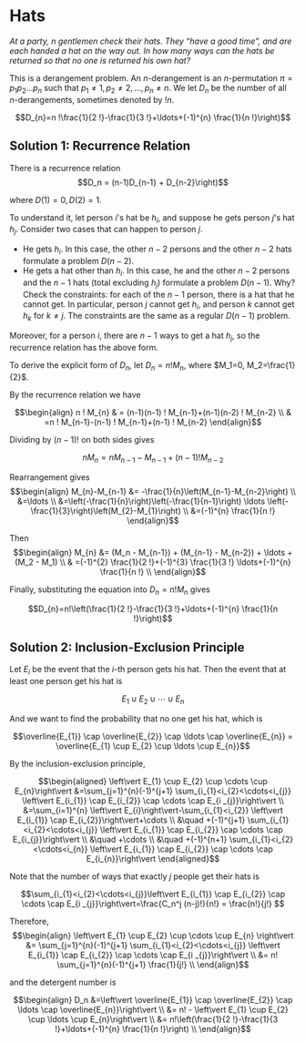 # Hats

*At a party, $n$ gentlemen check their hats. They “have a good time”,
and are each handed a hat on the way out. In how many ways can
the hats be returned so that no one is returned his own hat?*

This is a derangement problem. An $n$-derangement is an $n$-permutation $\pi=p_1p_2\ldots p_n$ such that $p_1\ne1, p_2\ne2, \ldots, p_n\ne n$. We let $D_n$ be the number of all $n$-derangements, sometimes denoted by $!n$.

$$D_{n}=n !\frac{1}{2 !}-\frac{1}{3 !}+\ldots+(-1)^{n} \frac{1}{n !}\right)$$
## Solution 1: Recurrence Relation

There is a recurrence relation
$$D_n = (n-1)D_{n-1} + D_{n-2}\right)$$

where $D(1)=0, D(2)=1$.

To understand it, let person $i$'s hat be $h_i$, and suppose he gets person $j$'s hat $h_j$. Consider two cases that can happen to person $j$.

- He gets $h_i$. In this case, the other $n-2$ persons and the other $n-2$ hats formulate a problem $D(n-2)$.
- He gets a hat other than $h_i$. In this case, he and the other $n-2$ persons and the $n-1$ hats (total excluding $h_j$) formulate a problem $D(n-1)$. Why? Check the constraints: for each of the $n-1$ person, there is a hat that he cannot get. In particular, person $j$ cannot get $h_i$, and person $k$ cannot get $h_k$ for $k\ne j$. The constraints are the same as a regular $D(n-1)$ problem.

Moreover, for a person $i$, there are $n-1$ ways to get a hat $h_j$, so the recurrence relation has the above form.

To derive the explicit form of $D_n$, let $D_n = n ! M_{n}$, where $M_1=0, M_2=\frac{1}{2}$.

By the recurrence relation we have

$$\begin{align}
n ! M_{n} & = (n-1)(n-1) ! M_{n-1}+(n-1)(n-2) ! M_{n-2} \\
& =n ! M_{n-1}-(n-1) ! M_{n-1}+(n-1) ! M_{n-2}
\end{align}$$

Dividing by $(n-1)!$ on both sides gives

$$nM_n = nM_{n-1} - M_{n-1} + (n-1)!M_{n-2}$$

Rearrangement gives
$$\begin{align}
M_{n}-M_{n-1} &= -\frac{1}{n}\left(M_{n-1}-M_{n-2}\right) \\
&=\ldots \\
&=\left(-\frac{1}{n}\right)\left(-\frac{1}{n-1}\right) \ldots \left(-\frac{1}{3}\right)\left(M_{2}-M_{1}\right) \\
&=(-1)^{n} \frac{1}{n !}
\end{align}$$

Then
$$\begin{align}
M_{n} &= (M_n - M_{n-1}) + (M_{n-1} - M_{n-2}) + \ldots + (M_2 - M_1) \\
& =(-1)^{2} \frac{1}{2 !}+(-1)^{3} \frac{1}{3 !} \ldots+(-1)^{n} \frac{1}{n !} \\
\end{align}$$

Finally, substituting the equation into $D_n=n! M_n$ gives

$$D_{n}=n!\left(\frac{1}{2 !}-\frac{1}{3 !}+\ldots+(-1)^{n} \frac{1}{n !}\right)$$

## Solution 2: Inclusion-Exclusion Principle

Let $E_i$ be the event that the $i$-th person gets his hat. Then the event that at least one person get his hat is

$$E_{1} \cup E_{2} \cup \cdots \cup E_{n}$$

And we want to find the probability that no one get his hat, which is

$$\overline{E_{1}} \cap \overline{E_{2}} \cap \ldots \cap \overline{E_{n}} = \overline{E_{1} \cup E_{2} \cup \ldots \cup E_{n}}$$

By the inclusion-exclusion principle,


$$\begin{aligned}
\left\vert E_{1} \cup E_{2} \cup \cdots \cup E_{n}\right\vert &=\sum_{j=1}^{n}(-1)^{j+1} \sum_{i_{1}<i_{2}<\cdots<i_{j}} \left\vert E_{i_{1}} \cap E_{i_{2}} \cap \cdots \cap E_{i _{j}}\right\vert \\
&=\sum_{i=1}^{n} \left\vert E_{i}\right\vert-\sum_{i_{1}<i_{2}} \left\vert E_{i_{1}} \cap E_{i_{2}}\right\vert+\cdots \\
&\quad +(-1)^{j+1} \sum_{i_{1}<i_{2}<\cdots<i_{j}} \left\vert E_{i_{1}} \cap E_{i_{2}} \cap \cdots \cap E_{i_{j}}\right\vert \\
&\quad +\cdots \\
&\quad +(-1)^{n+1} \sum_{i_{1}<i_{2}<\cdots<i_{n}} \left\vert E_{i_{1}} \cap E_{i_{2}} \cap \cdots \cap E_{i_{n}}\right\vert
\end{aligned}$$

Note that the number of ways that exactly $j$ people get their hats is

$$\sum_{i_{1}<i_{2}<\cdots<i_{j}}\left\vert E_{i_{1}} \cap E_{i_{2}} \cap \cdots \cap E_{i _{j}}\right\vert=\frac{C_n^j (n-j)!}{n!} = \frac{n!}{j!} $$

Therefore,
$$\begin{align}
\left\vert E_{1} \cup E_{2} \cup \cdots \cup E_{n} \right\vert  &= \sum_{j=1}^{n}(-1)^{j+1} \sum_{i_{1}<i_{2}<\cdots<i_{j}} \left\vert E_{i_{1}} \cap E_{i_{2}} \cap \cdots \cap E_{i _{j}}\right\vert \\
&= n! \sum_{j=1}^{n}(-1)^{j+1} \frac{1}{j!} \\
\end{align}$$

and the detergent number is

$$\begin{align}
D_n &=\left\vert \overline{E_{1}} \cap \overline{E_{2}} \cap \ldots \cap \overline{E_{n}}\right\vert  \\
 &= n! - \left\vert E_{1} \cup E_{2} \cup \ldots \cup E_{n}\right\vert \\
&= n!\left(\frac{1}{2 !}-\frac{1}{3 !}+\ldots+(-1)^{n} \frac{1}{n !}\right) \\
\end{align}$$
